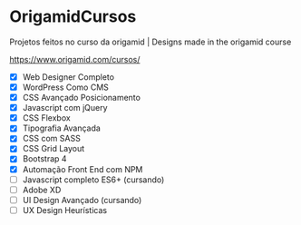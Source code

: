 # OrigamidCursos
Projetos feitos no curso da origamid | Designs made in the origamid course

https://www.origamid.com/cursos/

- [x] Web Designer Completo
- [x] WordPress Como CMS
- [x] CSS Avançado Posicionamento
- [x] Javascript com jQuery
- [x] CSS Flexbox
- [x] Tipografia Avançada
- [x] CSS com SASS
- [x] CSS Grid Layout
- [x] Bootstrap 4
- [x] Automação Front End com NPM
- [ ] Javascript completo ES6+ (cursando)
- [ ] Adobe XD
- [ ] UI Design Avançado (cursando)
- [ ] UX Design Heurísticas
